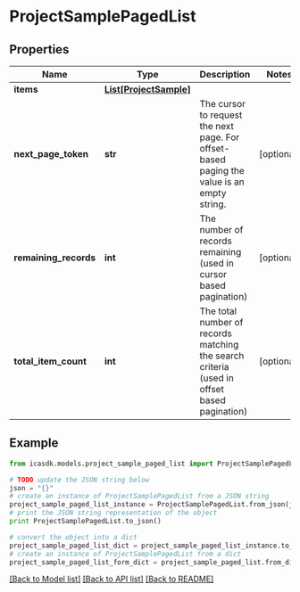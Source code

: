 # ProjectSamplePagedList


## Properties
Name | Type | Description | Notes
------------ | ------------- | ------------- | -------------
**items** | [**List[ProjectSample]**](ProjectSample.md) |  | 
**next_page_token** | **str** | The cursor to request the next page. For offset-based paging the value is an empty string. | [optional] 
**remaining_records** | **int** | The number of records remaining (used in cursor based pagination) | [optional] 
**total_item_count** | **int** | The total number of records matching the search criteria (used in offset based pagination) | [optional] 

## Example

```python
from icasdk.models.project_sample_paged_list import ProjectSamplePagedList

# TODO update the JSON string below
json = "{}"
# create an instance of ProjectSamplePagedList from a JSON string
project_sample_paged_list_instance = ProjectSamplePagedList.from_json(json)
# print the JSON string representation of the object
print ProjectSamplePagedList.to_json()

# convert the object into a dict
project_sample_paged_list_dict = project_sample_paged_list_instance.to_dict()
# create an instance of ProjectSamplePagedList from a dict
project_sample_paged_list_form_dict = project_sample_paged_list.from_dict(project_sample_paged_list_dict)
```
[[Back to Model list]](../README.md#documentation-for-models) [[Back to API list]](../README.md#documentation-for-api-endpoints) [[Back to README]](../README.md)


